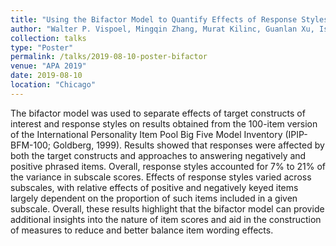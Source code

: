 ```yaml
---
title: "Using the Bifactor Model to Quantify Effects of Response Styles"
author: "Walter P. Vispoel, Mingqin Zhang, Murat Kilinc, Guanlan Xu, Ismail Dilek,and Wei S. Schneider"
collection: talks
type: "Poster"
permalink: /talks/2019-08-10-poster-bifactor
venue: "APA 2019"
date: 2019-08-10
location: "Chicago"
---
```




The bifactor model was used to separate effects of target constructs of interest and response styles on results obtained from the 100-item version of the International Personality Item Pool Big Five Model Inventory (IPIP-BFM-100; Goldberg, 1999).  Results showed that responses were affected by both the target constructs and approaches to answering negatively and positive phrased items.  Overall, response styles accounted for 7% to 21% of the variance in subscale scores.  Effects of response styles varied across subscales, with relative effects of positive and negatively keyed items largely dependent on the proportion of such items included in a given subscale.  Overall, these results highlight that the bifactor model can provide additional insights into the nature of item scores and aid in the construction of measures to reduce and better balance item wording effects.   
